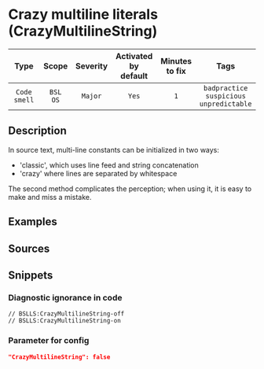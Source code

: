 # Crazy multiline literals (CrazyMultilineString)

|     Type     |        Scope        | Severity | Activated<br>by default | Minutes<br>to fix |                             Tags                             |
|:------------:|:-------------------:|:--------:|:-----------------------------:|:-----------------------:|:------------------------------------------------------------:|
| `Code smell` | `BSL`<br>`OS` | `Major`  |             `Yes`             |           `1`           | `badpractice`<br>`suspicious`<br>`unpredictable` |

<!-- Блоки выше заполняются автоматически, не трогать -->
## Description
<!-- Описание диагностики заполняется вручную. Необходимо понятным языком описать смысл и схему работу -->

In source text, multi-line constants can be initialized in two ways:

- 'classic', which uses line feed and string concatenation
- 'crazy' where lines are separated by whitespace

The second method complicates the perception; when using it, it is easy to make and miss a mistake.

## Examples
<!-- В данном разделе приводятся примеры, на которые диагностика срабатывает, а также можно привести пример, как можно исправить ситуацию -->

## Sources
<!-- Необходимо указывать ссылки на все источники, из которых почерпнута информация для создания диагностики -->
<!-- Примеры источников

* Источник: [Стандарт: Тексты модулей](https://its.1c.ru/db/v8std#content:456:hdoc)
* Полезная информация: [Отказ от использования модальных окон](https://its.1c.ru/db/metod8dev#content:5272:hdoc)
* Источник: [Cognitive complexity, ver. 1.4](https://www.sonarsource.com/docs/CognitiveComplexity.pdf) -->

## Snippets

<!-- Блоки ниже заполняются автоматически, не трогать -->
### Diagnostic ignorance in code

```bsl
// BSLLS:CrazyMultilineString-off
// BSLLS:CrazyMultilineString-on
```

### Parameter for config

```json
"CrazyMultilineString": false
```
